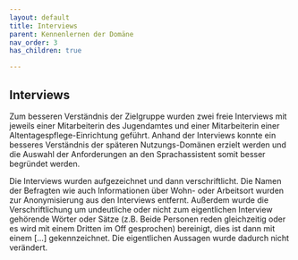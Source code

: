 ```yaml
---
layout: default
title: Interviews
parent: Kennenlernen der Domäne
nav_order: 3
has_children: true

---
```



## Interviews
Zum besseren Verständnis der Zielgruppe wurden zwei freie Interviews mit jeweils einer Mitarbeiterin des Jugendamtes und einer Mitarbeiterin einer Altentagespflege-Einrichtung geführt. Anhand der Interviews konnte ein besseres Verständnis der späteren Nutzungs-Domänen erzielt werden und die Auswahl der Anforderungen an den Sprachassistent somit besser begründet werden. 

Die Interviews wurden aufgezeichnet und dann verschriftlicht.
Die Namen der Befragten wie auch Informationen über Wohn- oder Arbeitsort wurden zur Anonymisierung aus den Interviews entfernt.
Außerdem wurde die Verschriftlichung um undeutliche oder nicht zum eigentlichen Interview gehörende Wörter oder Sätze (z.B. Beide Personen reden gleichzeitig oder es wird mit einem Dritten im Off gesprochen) bereinigt, dies ist dann mit einem [...] gekennzeichnet. Die eigentlichen Aussagen wurde dadurch nicht verändert. 
